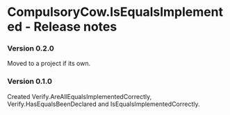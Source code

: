 CompulsoryCow.IsEqualsImplemented - Release notes
====================

### Version 0.2.0
Moved to a project if its own.

### Version 0.1.0
Created Verify.AreAllEqualsImplementedCorrectly, Verify.HasEqualsBeenDeclared and IsEqualsImplementedCorrectly.
